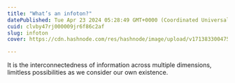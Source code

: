 ```yaml
---
title: "What’s an infoton?"
datePublished: Tue Apr 23 2024 05:28:49 GMT+0000 (Coordinated Universal Time)
cuid: clvby47rj000009jr6f86c2af
slug: infoton
cover: https://cdn.hashnode.com/res/hashnode/image/upload/v1713833004758/8662f38b-1cca-4d61-ad22-2f3420129607.jpeg

---
```


It is the interconnectedness of information across multiple dimensions, limitless possibilities as we consider our own existence.